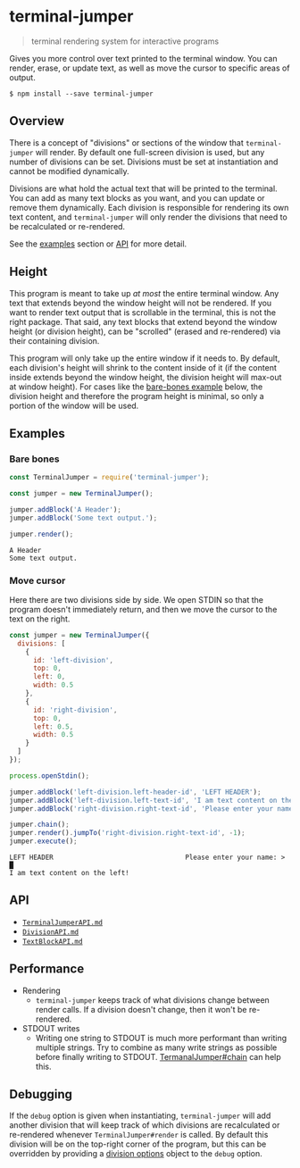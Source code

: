 # terminal-jumper
> terminal rendering system for interactive programs

Gives you more control over text printed to the terminal window. You can render, erase, or update text, as well as move the cursor to specific areas of output.

```
$ npm install --save terminal-jumper
```

## Overview
There is a concept of "divisions" or sections of the window that `terminal-jumper` will render. By default one full-screen division is used, but any number of divisions can be set. Divisions must be set at instantiation and cannot be modified dynamically.

Divisions are what hold the actual text that will be printed to the terminal. You can add as many text blocks as you want, and you can update or remove them dynamically. Each division is responsible for rendering its own text content, and `terminal-jumper` will only render the divisions that need to be recalculated or re-rendered.

See the [examples](#examples) section or [API](#api) for more detail.

## Height
This program is meant to take up _at most_ the entire terminal window. Any text that extends beyond the window height will not be rendered. If you want to render text output that is scrollable in the terminal, this is not the right package. That said, any text blocks that extend beyond the window height (or division height), can be "scrolled" (erased and re-rendered) via their containing division.

This program will only take up the entire window if it needs to. By default, each division's height will shrink to the content inside of it (if the content inside extends beyond the window height, the division height will max-out at window height). For cases like the [bare-bones example](#bare-bones) below, the division height and therefore the program height is minimal, so only a portion of the window will be used.

## Examples

### Bare bones
```js
const TerminalJumper = require('terminal-jumper');

const jumper = new TerminalJumper();

jumper.addBlock('A Header');
jumper.addBlock('Some text output.');

jumper.render();
```

```
A Header
Some text output.
```

### Move cursor
Here there are two divisions side by side. We open STDIN so that the program doesn't immediately return, and then we move the cursor to the text on the right.

```js
const jumper = new TerminalJumper({
  divisions: [
    {
      id: 'left-division',
      top: 0,
      left: 0,
      width: 0.5
    },
    {
      id: 'right-division',
      top: 0,
      left: 0.5,
      width: 0.5
    }
  ]
});

process.openStdin();

jumper.addBlock('left-division.left-header-id', 'LEFT HEADER');
jumper.addBlock('left-division.left-text-id', 'I am text content on the left!');
jumper.addBlock('right-division.right-text-id', 'Please enter your name: > ');

jumper.chain();
jumper.render().jumpTo('right-division.right-text-id', -1);
jumper.execute();
```

```
LEFT HEADER                                 Please enter your name: > █
I am text content on the left!
```

## API
- [`TerminalJumperAPI.md`](./docs/TerminalJumperAPI.md)
- [`DivisionAPI.md`](./docs/DivisionAPI.md)
- [`TextBlockAPI.md`](./docs/TextBlockAPI.md)

## Performance
- Rendering
  - `terminal-jumper` keeps track of what divisions change between render calls. If a division doesn't change, then it won't be re-rendered.
- STDOUT writes
  - Writing one string to STDOUT is much more performant than writing multiple strings. Try to combine as many write strings as possible before finally writing to STDOUT. [TermanalJumper#chain](./docs/TerminalJumperAPI.md#chain) can help this.

## Debugging
If the `debug` option is given when instantiating, `terminal-jumper` will add another division that will keep track of which divisions are recalculated or re-rendered whenever `TerminalJumper#render` is called. By default this division will be on the top-right corner of the program, but this can be overridden by providing a [division options](../docs/DivisionAPI.md#options) object to the `debug` option.
